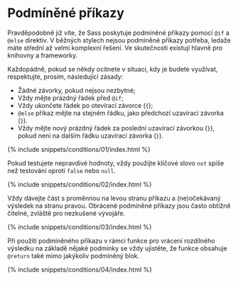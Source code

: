 
# Podmíněné příkazy

Pravděpodobně již víte, že Sass poskytuje podmíněné příkazy pomocí `@if` a `@else` direktiv. V běžných stylech nejsou podmíněné příkazy potřeba, ledaže máte střední až velmi komplexní řešení. Ve skutečnosti existují hlavně pro knihovny a frameworky.

Každopádně, pokud se někdy ocitnete v situaci, kdy je budete využívat, respektujte, prosím, následující zásady:

* Žádné závorky, pokud nejsou nezbytné;
* Vždy mějte prázdný řádek před `@if`;
* Vždy ukončete řádek po otevírací závorce (`{`);
* `@else` příkaz mějte na stejném řádku, jako předchozí uzavírací závorka (`}`).
* Vždy mějte nový prázdný řádek za poslední uzavírací závorkou (`}`), pokud není na dalším řádku uzavírací závorka (`}`).

{% include snippets/conditions/01/index.html %}

Pokud testujete nepravdivé hodnoty, vždy použijte klíčové slovo `not` spíše než testování oproti `false` nebo `null`.

{% include snippets/conditions/02/index.html %}

Vždy dávejte část s proměnnou na levou stranu příkazu a (ne)očekávaný výsledek na stranu pravou. Obrácené podmíněné příkazy jsou často obtížně čitelné, zvláště pro nezkušené vývojáře.

{% include snippets/conditions/03/index.html %}

Při použití podmíněného příkazu v rámci funkce pro vrácení rozdílného výsledku na základě nějaké podmínky se vždy ujistěte, že funkce obsahuje `@return` také mimo jakýkoliv podmíněný blok.

{% include snippets/conditions/04/index.html %}
